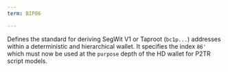 ```yaml
---
term: BIP86

---
```

Defines the standard for deriving SegWit V1 or Taproot (`bc1p...`) addresses within a deterministic and hierarchical wallet. It specifies the index `86'` which must now be used at the `purpose` depth of the HD wallet for P2TR script models.